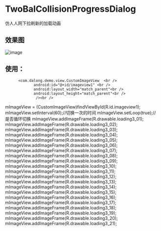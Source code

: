 # TwoBalCollisionProgressDialog
仿人人网下拉刷新的加载动画

         
## 效果图
  ![image](https://github.com/dalong982242260/LoopRotarySwitch/blob/master/img/dalong.gif)       
   
         
## 使用：
          <com.dalong.demo.view.CustomImageView  <br />
                 android:id="@+id/imageview1" <br />
                 android:layout_width="match_parent"<br />
                 android:layout_height="match_parent"<br />
                  /><br />
                  
 mImageView = (CustomImageView)findViewById(R.id.imageview1);
        mImageView.setInterval(60);//切换一次的时间
        mImageView.setLoop(true);//是否循环切换
        mImageView.addImageFrame(R.drawable.loading3_01);
        mImageView.addImageFrame(R.drawable.loading3_02);
        mImageView.addImageFrame(R.drawable.loading3_03);
        mImageView.addImageFrame(R.drawable.loading3_04);
        mImageView.addImageFrame(R.drawable.loading3_05);
        mImageView.addImageFrame(R.drawable.loading3_06);
        mImageView.addImageFrame(R.drawable.loading3_07);
        mImageView.addImageFrame(R.drawable.loading3_08);
        mImageView.addImageFrame(R.drawable.loading3_09);
        mImageView.addImageFrame(R.drawable.loading3_10);
        mImageView.addImageFrame(R.drawable.loading3_11);
        mImageView.addImageFrame(R.drawable.loading3_12);
        mImageView.addImageFrame(R.drawable.loading3_13);
        mImageView.addImageFrame(R.drawable.loading3_14);
        mImageView.addImageFrame(R.drawable.loading3_15);
        mImageView.addImageFrame(R.drawable.loading3_16);
        mImageView.addImageFrame(R.drawable.loading3_17);
        mImageView.addImageFrame(R.drawable.loading3_18);
        mImageView.addImageFrame(R.drawable.loading3_19);
        mImageView.addImageFrame(R.drawable.loading3_20);
        mImageView.addImageFrame(R.drawable.loading3_21);
